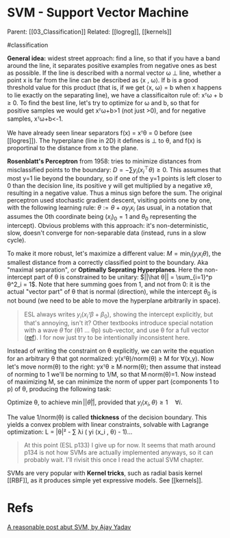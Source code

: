 # SVM - Support Vector Machine

Parent: [[03_Classification]]
Related: [[logreg]], [[kernels]]

#classification


**General idea:** widest street approach: find a line, so that if you have a band around the line, it separates positive examples from negative ones as best as possible. If the line is described with a normal vector ω ⊥ line, whether a point x is far from the line can be described as ⟨x , ω⟩. If b is a good threshold value for this product (that is, if we get ⟨x, ω⟩ = b when x happens to lie exactly on the separating line), we have a classificaiton rule of: xᵀω + b ≥ 0. To find the best line, let's try to optimize for ω and b, so that for positive samples we would get xᵀω+b>1 (not just >0), and for negative samples, xᵀω+b<-1. 

We have already seen linear separators f(x) = xᵀθ = 0 before (see [[logres]]). The hyperplane (line in 2D) it defines is ⊥ to θ, and f(x) is proportinal to the distance from x to the plane.

**Rosenblatt's Perceptron** from 1958:  tries to minimize distances from misclassified points to the boundary: $D = −∑y_i(x_i^\top θ) ≥ 0$. This assumes that most y=1 lie beyond the boundary, so if one of the y=1 points is left closer to 0 than the decision line, its positive y will get multiplied by a negative xθ, resulting in a negative value. Thus a minus sign before the sum. The original perceptron used stochastic gradient descent, visiting points one by one, with the following learning rule: $θ := θ + αy_i x_i$ (as usual, in a notation that assumes the 0th coordinate being $(x_i)_0=1$ and $θ_0$ representing the intercept). Obvious problems with this approach: it's non-deterministic, slow, doesn't converge for non-separable data (instead, runs in a slow cycle).

To make it more robust, let's maximize a different value: $M =\min_i(y_i x_i θ)$, the smallest distance from a correctly classified point to the boundary. Aka "maximal separation", or **Optimally Seprating Hyperplanes**. Here the non-intercept part of θ is constrained to be unitary: $||\hat θ|| = \sum_{i=1}^p θ^2_i = 1$. Note that here summing goes from 1, and not from 0: it is the actual "vector part" of θ that is normal (direction), while the intercept $θ_0$ is not bound (we need to be able to move the hyperplane arbitrarily in space). 

> ESL always writes $y_i(x_i ᵀ β + β_0)$, showing the intercept explicitly, but that's annoying, isn't it? Other textbooks  introduce special notation with a wave $\tilde θ$ for (θ1 … θp) sub-vector, and use θ for a full vector ([ref](https://www.dbs.ifi.lmu.de/Lehre/MaschLernen/SS2014/Skript/SupportVectorMachine2014.pdf)). I for now just try to be intentionally inconsistent here.

Instead of writing the constraint on θ explicitly, we can write the equation for an arbitrary θ that got normalized: y(xᵀθ)/norm(θ) ≥ M for ∀(x,y). Now let's move norm(θ) to the right: yxᵀθ ≥ M∙norm(θ); then assume that instead of norming to 1 we'll be norming to 1/M, so that M∙norm(θ)=1. Now instead of maximizing M, se can minimize the norm of upper part (components 1 to p) of θ, producing the following task:

Optimize θ, to achieve $\min ||\tilde θ||$, provided that $y_i ⟨x_i , θ⟩ ≥ 1 \quad ∀i$. 

The value 1/norm(θ) is called **thickness** of the decision boundary. This yields a convex problem with linear constraints, solvable with Lagrange optimization: L = |θ|² - ∑ λi ( yi ⟨x_i , θ⟩  - 1)…

> At this point (ESL p133) I give up for now. It seems that math around p134 is not how SVMs are actually implemented anyways, so it can probably wait. I'll rivisit this once I read the actual SVM chapter.

SVMs are very popular with **Kernel tricks**, such as radial basis kernel [[RBF]], as it produces simple yet expressive models. See [[kernels]].

# Refs

[A reasonable post abut SVM, by Ajay Yadav](https://towardsdatascience.com/support-vector-machines-svm-c9ef22815589)